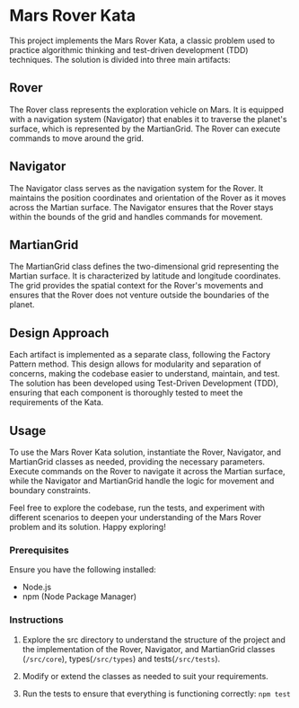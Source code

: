 # Mars Rover Kata

This project implements the Mars Rover Kata, a classic problem used to practice algorithmic thinking and test-driven development (TDD) techniques. The solution is divided into three main artifacts:

## Rover

The Rover class represents the exploration vehicle on Mars. It is equipped with a navigation system (Navigator) that enables it to traverse the planet's surface, which is represented by the MartianGrid. The Rover can execute commands to move around the grid.

## Navigator

The Navigator class serves as the navigation system for the Rover. It maintains the position coordinates and orientation of the Rover as it moves across the Martian surface. The Navigator ensures that the Rover stays within the bounds of the grid and handles commands for movement.

## MartianGrid

The MartianGrid class defines the two-dimensional grid representing the Martian surface. It is characterized by latitude and longitude coordinates. The grid provides the spatial context for the Rover's movements and ensures that the Rover does not venture outside the boundaries of the planet.

## Design Approach

Each artifact is implemented as a separate class, following the Factory Pattern method. This design allows for modularity and separation of concerns, making the codebase easier to understand, maintain, and test. The solution has been developed using Test-Driven Development (TDD), ensuring that each component is thoroughly tested to meet the requirements of the Kata.

## Usage

To use the Mars Rover Kata solution, instantiate the Rover, Navigator, and MartianGrid classes as needed, providing the necessary parameters. Execute commands on the Rover to navigate it across the Martian surface, while the Navigator and MartianGrid handle the logic for movement and boundary constraints.

Feel free to explore the codebase, run the tests, and experiment with different scenarios to deepen your understanding of the Mars Rover problem and its solution. Happy exploring!

### Prerequisites

Ensure you have the following installed:

- Node.js
- npm (Node Package Manager)

### Instructions

1. Explore the src directory to understand the structure of the project and the implementation of the Rover, Navigator, and MartianGrid classes (`/src/core`), types(`/src/types`) and tests(`/src/tests`).

2. Modify or extend the classes as needed to suit your requirements.

3. Run the tests to ensure that everything is functioning correctly: `npm test`
